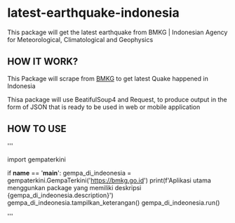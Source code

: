 # latest-earthquake-indonesia
This package will get the latest earthquake from BMKG | Indonesian Agency for Meteorological, Climatological and Geophysics 

## HOW IT WORK?
This Package will scrape from [BMKG](https://bmkg.go.id) to get latest Quake happened in Indonesia

Thisa package will use BeatifulSoup4 and Request, to produce output in the form of JSON that is ready to be used in web or mobile application

## HOW TO USE
'''

import gempaterkini

if __name__ == '__main__':
    gempa_di_indeonesia = gempaterkini.GempaTerkini('https://bmkg.go.id')
    print(f'Aplikasi utama menggunkan package yang memiliki deskripsi {gempa_di_indeonesia.description}')
    gempa_di_indeonesia.tampilkan_keterangan()
    gempa_di_indeonesia.run()

'''

